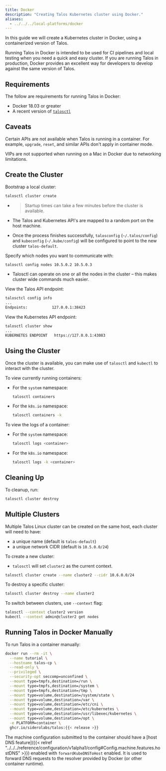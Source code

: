 ```yaml
---
title: Docker
description: "Creating Talos Kubernetes cluster using Docker."
aliases:
  - ../../../local-platforms/docker
---
```


In this guide we will create a Kubernetes cluster in Docker, using a containerized version of Talos.

Running Talos in Docker is intended to be used for CI pipelines and local testing when you need a quick and easy cluster.
If you are running Talos in production, Docker provides an excellent way for developers to develop against the same version of Talos.

## Requirements

The follow are requirements for running Talos in Docker:

- Docker 18.03 or greater
- A recent version of [`talosctl`](https://github.com/siderolabs/talos/releases)

## Caveats

Certain APIs are not available when Talos is running in a container. For example, `upgrade`, `reset`, and similar APIs don't apply in container mode.

VIPs are not supported when running on a Mac in Docker due to networking limitations.

## Create the Cluster

Bootstrap a local cluster:

```bash
talosctl cluster create
```

- > Startup times can take a few minutes before the cluster is available.

- The Talos and Kubernetes API's are mapped to a random port on the host machine.
- Once the process finishes successfully, `talosconfig` (`~/.talos/config`) and
  `kubeconfig` (`~/.kube/config`) will be configured to point to the new cluster
  `talos-default`.

Specify which nodes you want to communicate with:

```bash
talosctl config nodes 10.5.0.2 10.5.0.3
```

- Talosctl can operate on one or all the nodes in the cluster – this makes
  cluster wide commands much easier.

View the Talos API endpoint:

```bash
talosctcl config info
...
Endpoints:           127.0.0.1:38423
```

View the Kubernetes API endpoint:

```bash
talosctl cluster show
...
KUBERNETES ENDPOINT   https://127.0.0.1:43083
```

## Using the Cluster

Once the cluster is available, you can make use of `talosctl` and `kubectl` to
interact with the cluster.

To view currently running containers:

- For the `system` namespace:

  ```bash
  talosctl containers
  ```

- For the `k8s.io` namespace:

  ```bash
  talosctl containers -k
  ```

To view the logs of a container:

- For the `system` namespace:

  ```bash
  talosctl logs <container>
  ```

- For the `k8s.io` namespace:

  ```bash
  talosctl logs -k <container>
  ```

## Cleaning Up

To cleanup, run:

```bash
talosctl cluster destroy
```

## Multiple Clusters

Multiple Talos Linux cluster can be created on the same host, each cluster will need to have:

- a unique name (default is `talos-default`)
- a unique network CIDR (default is `10.5.0.0/24`)

To create a new cluster:

- `talosctl` will set `cluster2` as the current context.

```bash
talosctl cluster create --name cluster2 --cidr 10.6.0.0/24
```

To destroy a specific cluster:

```bash
talosctl cluster destroy --name cluster2
```

To switch between clusters, use `--context` flag:

```bash
talosctl --context cluster2 version
kubectl --context admin@cluster2 get nodes
```

## Running Talos in Docker Manually

To run Talos in a container manually:

```bash
docker run --rm -it \
  --name tutorial \
  --hostname talos-cp \
  --read-only \
  --privileged \
  --security-opt seccomp=unconfined \
  --mount type=tmpfs,destination=/run \
  --mount type=tmpfs,destination=/system \
  --mount type=tmpfs,destination=/tmp \
  --mount type=volume,destination=/system/state \
  --mount type=volume,destination=/var \
  --mount type=volume,destination=/etc/cni \
  --mount type=volume,destination=/etc/kubernetes \
  --mount type=volume,destination=/usr/libexec/kubernetes \
  --mount type=volume,destination=/opt \
  -e PLATFORM=container \
  ghcr.io/siderolabs/talos:{{< release >}}
```

The machine configuration submitted to the container should have a [host DNS feature]({{< relref "../../../reference/configuration/v1alpha1/config#Config.machine.features.hostDNS"  >}}) enabled with `forwardKubeDNSToHost` enabled.
It is used to forward DNS requests to the resolver provided by Docker (or other container runtime).
